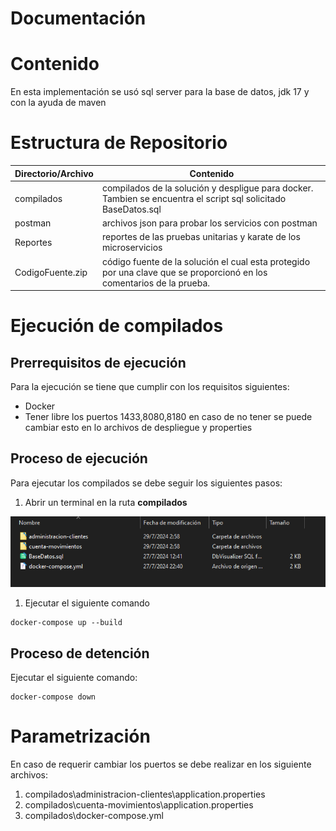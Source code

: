 # Documentación

# Contenido

En esta implementación se usó sql server para la base de datos, jdk 17 y con la ayuda de maven 

# Estructura de Repositorio

| Directorio/Archivo | Contenido |
| --- | --- |
| compilados | compilados de la solución y despligue para docker. Tambien se encuentra el script sql solicitado BaseDatos.sql    |
| postman | archivos json para probar los servicios con postman |
| Reportes | reportes de las pruebas unitarias y karate de los microservicios  |
| CodigoFuente.zip | código fuente de la solución el cual esta protegido por una clave que se proporcionó en  los comentarios de la prueba. |

# Ejecución de compilados

## Prerrequisitos de ejecución

Para la ejecución se tiene que cumplir con los requisitos siguientes:

- Docker
- Tener libre los puertos 1433,8080,8180 en caso de no tener se puede cambiar esto en lo archivos de despliegue y properties

## Proceso de ejecución

Para ejecutar  los compilados se debe seguir los siguientes pasos:

1. Abrir un terminal en la ruta  **compilados**

![Untitled](captura.png)

1. Ejecutar el siguiente comando 

```docker
docker-compose up --build
```

## Proceso de detención

Ejecutar el siguiente comando:

```docker
docker-compose down
```

# Parametrización

En caso de requerir cambiar los puertos se debe realizar en los siguiente archivos:

1. compilados\administracion-clientes\application.properties
2. compilados\cuenta-movimientos\application.properties
3. compilados\docker-compose.yml
